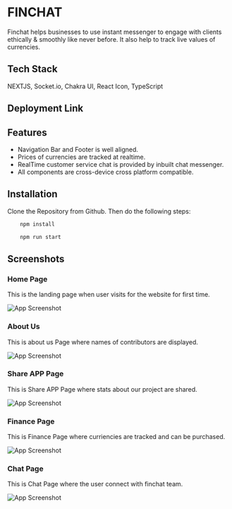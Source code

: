 
# FINCHAT
Finchat helps businesses to use instant messenger to engage with clients ethically & smoothly like never before. It also help to track live values of currencies.
## Tech Stack

NEXTJS, Socket.io, Chakra UI, React Icon, TypeScript


## Deployment Link


## Features

- Navigation Bar and Footer is well aligned.
- Prices of currencies are tracked at realtime.
- RealTime customer service chat is provided by inbuilt chat messenger.
- All components are cross-device cross platform compatible.





## Installation

Clone the Repository from Github. Then do the following steps:

```bash
    npm install

    npm run start
```
    
## Screenshots

 ### Home Page
 This is the landing page when user visits for the website for first time.

![App Screenshot](https://i.postimg.cc/GhSsBND6/Web-capture-23-12-2022-14428-localhost.jpg)


 ### About Us
 This is about us Page where names of contributors are displayed.
 
![App Screenshot](https://i.postimg.cc/8kXCwvC6/Web-capture-23-12-2022-14558-localhost.jpg)

 ### Share APP Page
 This is Share APP Page where stats about our project are shared.
 
![App Screenshot](https://i.postimg.cc/264KyhXX/Web-capture-23-12-2022-14737-localhost.jpg)


 ### Finance Page
 This is Finance  Page where curriencies are tracked and can be purchased.
 
![App Screenshot](https://i.postimg.cc/J4dP1pzz/Web-capture-23-12-2022-14917-localhost.jpg)


 ### Chat Page
 This is Chat  Page where the user connect with finchat team.
 
![App Screenshot](https://i.postimg.cc/L89DBGQD/Screenshot-2022-12-23-141553.png)

